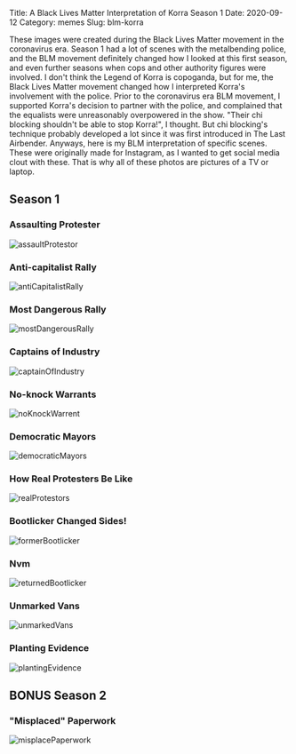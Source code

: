 Title: A Black Lives Matter Interpretation of Korra Season 1
Date: 2020-09-12
Category: memes
Slug: blm-korra

These images were created during the Black Lives Matter movement in the coronavirus era. Season 1 had a lot of scenes
 with the metalbending police, and the BLM movement definitely changed how I looked at this first season, and even 
 further seasons when cops and other authority figures were involved. I don't think the Legend of Korra is copoganda,
 but for me, the Black Lives Matter movement changed how I interpreted Korra's involvement with the police. Prior to
 the coronavirus era BLM movement, I supported Korra's decision to partner with the police, and complained that the 
 equalists were unreasonably overpowered in the show. "Their chi blocking shouldn't be able to stop Korra!", I thought.
 But chi blocking's technique probably developed a lot since it was first introduced in The Last Airbender. Anyways, 
 here is my BLM interpretation of specific scenes. These were originally made for Instagram, as I wanted to get social
 media clout with these. That is why all of these photos are pictures of a TV or laptop.

## Season 1

### Assaulting Protester
![assaultProtestor]({static}/images/blm-korra/assaultProtestor.jpg)

### Anti-capitalist Rally
![antiCapitalistRally]({static}/images/blm-korra/antiCapitalistRally.jpg)

### Most Dangerous Rally
![mostDangerousRally]({static}/images/blm-korra/mostDangerousRally.jpg)

### Captains of Industry
![captainOfIndustry]({static}/images/blm-korra/captainOfIndustry.jpg)

### No-knock Warrants
![noKnockWarrent]({static}/images/blm-korra/noKnockWarrent.jpg)

### Democratic Mayors
![democraticMayors]({static}/images/blm-korra/democraticMayors.jpg)

### How Real Protesters Be Like
![realProtestors]({static}/images/blm-korra/realProtestors.jpg)

### Bootlicker Changed Sides!
![formerBootlicker]({static}/images/blm-korra/formerBootlicker.jpg)

### Nvm
![returnedBootlicker]({static}/images/blm-korra/returnedBootlicker.jpg)

### Unmarked Vans
![unmarkedVans]({static}/images/blm-korra/unmarkedVans.jpg)

### Planting Evidence
![plantingEvidence]({static}/images/blm-korra/plantingEvidence.jpg)

## BONUS Season 2

### "Misplaced" Paperwork
![misplacePaperwork]({static}/images/blm-korra/misplacePaperwork.jpg)